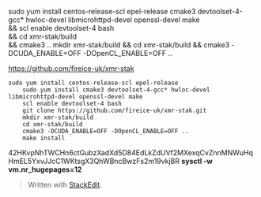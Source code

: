 sudo yum install centos-release-scl epel-release cmake3 devtoolset-4-gcc* hwloc-devel libmicrohttpd-devel openssl-devel make \
&&
scl enable devtoolset-4 bash \
&&
cd xmr-stak/build \
&&
cmake3 ..
mkdir xmr-stak/build && cd xmr-stak/build && cmake3 -DCUDA_ENABLE=OFF -DOpenCL_ENABLE=OFF ..

https://github.com/fireice-uk/xmr-stak
```
sudo yum install centos-release-scl epel-release
    sudo yum install cmake3 devtoolset-4-gcc* hwloc-devel libmicrohttpd-devel openssl-devel make
    scl enable devtoolset-4 bash
    git clone https://github.com/fireice-uk/xmr-stak.git
    mkdir xmr-stak/build
    cd xmr-stak/build
    cmake3 -DCUDA_ENABLE=OFF -DOpenCL_ENABLE=OFF ..
    make install
```
42HKvpNhTWCHn6ctGubzXadXd5D84EdLkZdUVf2MXexqCvZnnMNWuHqHmEL5YxvJJcC1WKtsgX3QhWBncBwzFs2m19vkjBR
**sysctl -w vm.nr_hugepages=12**
> Written with [StackEdit](https://stackedit.io/).
<!--stackedit_data:
eyJoaXN0b3J5IjpbLTMxOTM3ODcwMywtMTU4ODI5MjYwNiwtMT
UwMDI3MDkyNiw3MzA5OTgxMTZdfQ==
-->